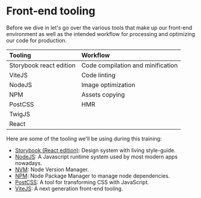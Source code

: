 # Front-end tooling

Before we dive in let's go over the various tools that make up our front-end environment as well as the intended workflow for processing and optimizing our code for production.

| Tooling                      | Workflow                                     |
| :--------------------------- | :------------------------------------------- |
| Storybook react edition      | Code compilation and minification            |
| ViteJS                       | Code linting                                 |
| NodeJS                       | Image optimization                           |
| NPM                          | Assets copying                               |
| PostCSS                      | HMR                                          |
| TwigJS                       |                                              |
| React                        |                                              |

Here are some of the tooling we'll be using during this training:

* [Storybook (React edition)](https://storybook.js.org/docs/get-started): Design system with living style-guide.
* [NodeJS](https://nodejs.org/en/download): A Javascript runtime system used by most modern apps nowadays.
* [NVM](https://github.com/creationix/nvm): Node Version Manager.
* [NPM](https://www.npmjs.com): Node Package Manager to manage node dependencies.
* [PostCSS](https://postcss.org/): A tool for transforming CSS with JavaScript.
* [ViteJS](https://vitejs.dev/): A next generation front-end tooling.
